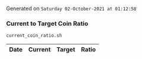 Generated on `Saturday 02-October-2021 at 01:12:58`

### Current to Target Coin Ratio
`current_coin_ratio.sh`

Date|Current|Target|Ratio
---|---|---|---

